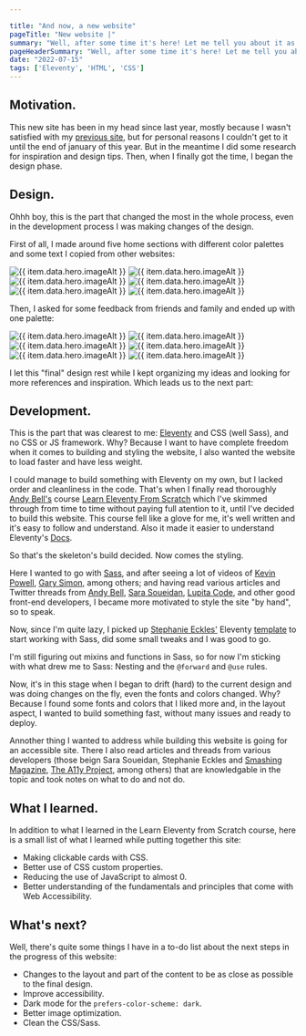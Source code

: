 ```yaml
---

title: "And now, a new website"
pageTitle: "New website |"
summary: "Well, after some time it's here! Let me tell you about it as best as I can."
pageHeaderSummary: "Well, after some time it's here! Let me tell you about it as best as I can."
date: "2022-07-15"
tags: ['Eleventy', 'HTML', 'CSS']
---
```


## Motivation.

This new site has been in my head since last year, mostly because I wasn't satisfied with my [previous site](https://rafaelcalvo.netlify.app/es-es/), but for personal reasons I couldn't get to it until the end of january of this year. But in the meantime I did some research for inspiration and design tips. Then, when I finally got the time, I began the design phase.

## Design.

Ohhh boy, this is the part that changed the most in the whole process, even in the development process I was making changes of the design. 

First of all, I made around five home sections with different color palettes and some text I copied from other websites:

<div class="grid new-website-grid">
  <img class="radius" src="/img/blog/new-website/first-model.png" alt="{{ item.data.hero.imageAlt }}"/>
  <img class="radius" src="/img/blog/new-website/second-model.png" alt="{{ item.data.hero.imageAlt }}"/>
  <img class="radius" src="/img/blog/new-website/third-model.png" alt="{{ item.data.hero.imageAlt }}"/>
  <img class="radius" src="/img/blog/new-website/fourth-model.png" alt="{{ item.data.hero.imageAlt }}"/>
  <img class="radius" src="/img/blog/new-website/fifth-model.png" alt="{{ item.data.hero.imageAlt }}"/>
  <img class="radius" src="/img/blog/new-website/sixth-model.png" alt="{{ item.data.hero.imageAlt }}"/>
</div>

Then, I asked for some feedback from friends and family and ended up with one palette:

<div class="grid final-design-grid">
  <img class="new-website-final-design" src="/img/blog/new-website/final-design.png" alt="{{ item.data.hero.imageAlt }}"/>
  <img class="new-website-final-design" src="/img/blog/new-website/final-design.png" alt="{{ item.data.hero.imageAlt }}"/>
  <img class="new-website-final-design" src="/img/blog/new-website/final-design.png" alt="{{ item.data.hero.imageAlt }}"/>
  <img class="new-website-final-design" src="/img/blog/new-website/final-design.png" alt="{{ item.data.hero.imageAlt }}"/>
  <img class="new-website-final-design" src="/img/blog/new-website/final-design.png" alt="{{ item.data.hero.imageAlt }}"/>
  <img class="new-website-final-design" src="/img/blog/new-website/final-design.png" alt="{{ item.data.hero.imageAlt }}"/>
</div>


I let this "final" design rest while I kept organizing my ideas and looking for more references and inspiration. Which leads us to the next part:

## Development.

This is the part that was clearest to me: [Eleventy](https://www.11ty.dev/) and CSS (well Sass), and no CSS or JS framework. Why? Because I want to have complete freedom when it comes to building and styling the website, I also wanted the website to load faster and have less weight.

I could manage to build something with Eleventy on my own, but I lacked order and cleanliness in the code. That's when I finally read thoroughly [Andy Bell's](https://twitter.com/hankchizljaw) course [Learn Eleventy From Scratch](https://learneleventyfromscratch.com/) which I've skimmed through from time to time without paying full atention to it, until I've decided to build this website. This course fell like a glove for me, it's well written and it's easy to follow and understand. Also it made it easier to understand Eleventy's [Docs](https://www.11ty.dev/docs/). 

So that's the skeleton's build decided. Now comes the styling.

Here I wanted to go with [Sass](https://sass-lang.com/), and after seeing a lot of videos of [Kevin Powell](https://www.youtube.com/kepowob), [Gary Simon](https://www.youtube.com/c/DesignCourse), among others; and having read various articles and Twitter threads from [Andy Bell](https://piccalil.li/), [Sara Soueidan](https://twitter.com/SaraSoueidan), [Lupita Code](https://twitter.com/lupitacode), and other good front-end developers, I became more motivated to style the site "by hand", so to speak.

Now, since I'm quite lazy, I picked up [Stephanie Eckles'](https://twitter.com/5t3ph/) Eleventy [template](https://github.com/5t3ph/11ty-sass-skeleton) to start working with Sass, did some small tweaks and I was good to go.

I'm still figuring out mixins and functions in Sass, so for now I'm sticking with what drew me to Sass: Nesting and the `@forward` and `@use` rules.

Now, it's in this stage when I began to drift (hard) to the current design and was doing changes on the fly, even the fonts and colors changed. Why? Because I found some fonts and colors that I liked more and, in the layout aspect, I wanted to build something fast, without many issues and ready to deploy.

Annother thing I wanted to address while building this website is going for an accessible site. There I also read articles and threads from various developers (those beign Sara Soueidan, Stephanie Eckles and [Smashing  Magazine](https://www.smashingmagazine.com/), [The A11y Project](https://www.a11yproject.com/), among others) that are knowledgable in the topic and took notes on what to do and not do. 


## What I learned.

In addition to what I learned in the Learn Eleventy from Scratch course, here is a small list of what I learned while putting together this site:
- Making clickable cards with CSS.
- Better use of CSS custom properties.
- Reducing the use of JavaScript to almost 0.
- Better understanding of the fundamentals and principles that come with Web Accessibility.


## What's next?
Well, there's quite some things I have in a to-do list about the next steps in the progress of this website:
- Changes to the layout and part of the content to be as close as possible to the final design.
- Improve accessibility.
- Dark mode for the `prefers-color-scheme: dark`.
- Better image optimization.
- Clean the CSS/Sass.
